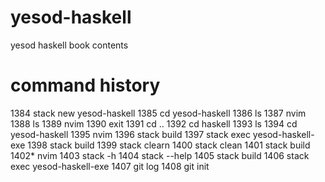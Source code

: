 # yesod-haskell
yesod haskell book contents

# command history
 1384  stack new yesod-haskell
 1385  cd yesod-haskell
 1386  ls
 1387  nvim
 1388  ls
 1389  nvim
 1390  exit
 1391  cd ..
 1392  cd haskell
 1393  ls
 1394  cd yesod-haskell
 1395  nvim
 1396  stack build
 1397  stack exec yesod-haskell-exe
 1398  stack build
 1399  stack clearn
 1400  stack clean
 1401  stack build
 1402* nvim
 1403  stack -h
 1404  stack --help
 1405  stack build
 1406  stack exec yesod-haskell-exe
 1407  git log
 1408  git init
